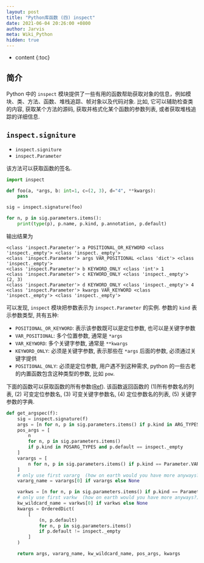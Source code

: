 ```yaml
---
layout: post
title: "Python库函数 (四) inspect"
date: 2021-06-04 20:26:00 +0800
author: Jarvis
meta: Wiki_Python
hidden: true
---
```


* content
{:toc}


## 简介

Python 中的 `inspect` 模块提供了一些有用的函数帮助获取对象的信息，例如模块、类、方法、函数、堆栈追踪、帧对象以及代码对象. 比如, 它可以辅助检查类的内容, 获取某个方法的源码, 获取并格式化某个函数的参数列表, 或者获取堆栈追踪的详细信息.


## `inspect.signiture`

* `inspect.signiture`
* `inspect.Parameter`

该方法可以获取函数的签名.

```python
import inspect

def foo(a, *args, b: int=1, c=(2, 3), d="4", **kwargs):
	pass

sig = inspect.signature(foo)

for n, p in sig.parameters.items():
	print(type(p), p.name, p.kind, p.annotation, p.default)
```

输出结果为

```text
<class 'inspect.Parameter'> a POSITIONAL_OR_KEYWORD <class 'inspect._empty'> <class 'inspect._empty'>
<class 'inspect.Parameter'> args VAR_POSITIONAL <class 'dict'> <class 'inspect._empty'>
<class 'inspect.Parameter'> b KEYWORD_ONLY <class 'int'> 1
<class 'inspect.Parameter'> c KEYWORD_ONLY <class 'inspect._empty'> (2, 3)
<class 'inspect.Parameter'> d KEYWORD_ONLY <class 'inspect._empty'> 4
<class 'inspect.Parameter'> kwargs VAR_KEYWORD <class 'inspect._empty'> <class 'inspect._empty'>
```

可以发现, `inspect` 模块把参数表示为 `inspect.Parameter` 的实例. 参数的 `kind` 表示参数类型, 共有五种:

* `POSITIONAL_OR_KEYWORD`: 表示该参数既可以是定位参数, 也可以是关键字参数
* `VAR_POSITIONAL`: 多个位置参数, 通常是 `*args`
* `VAR_KEYWORD`: 多个关键字参数, 通常是 `**kwargs`
* `KEYWORD_ONLY`: 必须是关键字参数, 表示那些在 `*args` 后面的参数, 必须通过关键字提供
* `POSITIONAL_ONLY`: 必须是定位参数, 用户遇不到这种需求, python 的一些古老的内置函数包含这种类型的参数, 比如 `pow`. 

下面的函数可以获取函数的所有参数([Ref](https://github.com/IDSIA/sacred/blob/5db12366c0723fb42a3a4ea18c02995753b92ec0/sacred/config/signature.py#L17)). 该函数返回函数的 (1)所有参数名的列表, (2) 可变定位参数名, (3) 可变关键字参数名, (4) 定位参数名的列表, (5) 关键字参数的字典.

```python
def get_argspec(f):
    sig = inspect.signature(f)
    args = [n for n, p in sig.parameters.items() if p.kind in ARG_TYPES]
    pos_args = [
        n
        for n, p in sig.parameters.items()
        if p.kind in POSARG_TYPES and p.default == inspect._empty
    ]
    varargs = [
        n for n, p in sig.parameters.items() if p.kind == Parameter.VAR_POSITIONAL
    ]
    # only use first vararg  (how on earth would you have more anyways?)
    vararg_name = varargs[0] if varargs else None

    varkws = [n for n, p in sig.parameters.items() if p.kind == Parameter.VAR_KEYWORD]
    # only use first varkw  (how on earth would you have more anyways?)
    kw_wildcard_name = varkws[0] if varkws else None
    kwargs = OrderedDict(
        [
            (n, p.default)
            for n, p in sig.parameters.items()
            if p.default != inspect._empty
        ]
    )

    return args, vararg_name, kw_wildcard_name, pos_args, kwargs
```


